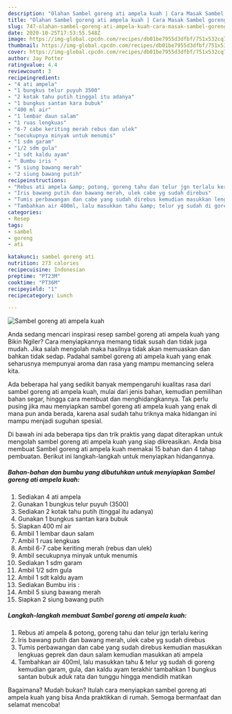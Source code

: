 ```yaml
---
description: "Olahan Sambel goreng ati ampela kuah | Cara Masak Sambel goreng ati ampela kuah Yang Enak Dan Mudah"
title: "Olahan Sambel goreng ati ampela kuah | Cara Masak Sambel goreng ati ampela kuah Yang Enak Dan Mudah"
slug: 747-olahan-sambel-goreng-ati-ampela-kuah-cara-masak-sambel-goreng-ati-ampela-kuah-yang-enak-dan-mudah
date: 2020-10-25T17:53:55.548Z
image: https://img-global.cpcdn.com/recipes/db01be7955d3dfbf/751x532cq70/sambel-goreng-ati-ampela-kuah-foto-resep-utama.jpg
thumbnail: https://img-global.cpcdn.com/recipes/db01be7955d3dfbf/751x532cq70/sambel-goreng-ati-ampela-kuah-foto-resep-utama.jpg
cover: https://img-global.cpcdn.com/recipes/db01be7955d3dfbf/751x532cq70/sambel-goreng-ati-ampela-kuah-foto-resep-utama.jpg
author: Jay Potter
ratingvalue: 4.4
reviewcount: 3
recipeingredient:
- "4 ati ampela"
- "1 bungkus telur puyuh 3500"
- "2 kotak tahu putih tinggal itu adanya"
- "1 bungkus santan kara bubuk"
- "400 ml air"
- "1 lembar daun salam"
- "1 ruas lengkuas"
- "6-7 cabe keriting merah rebus dan ulek"
- "secukupnya minyak untuk menumis"
- "1 sdm garam"
- "1/2 sdm gula"
- "1 sdt kaldu ayam"
- " Bumbu iris "
- "5 siung bawang merah"
- "2 siung bawang putih"
recipeinstructions:
- "Rebus ati ampela &amp; potong, goreng tahu dan telur jgn terlalu kering"
- "Iris bawang putih dan bawang merah, ulek cabe yg sudah direbus"
- "Tumis perbawangan dan cabe yang sudah direbus kemudian masukkan lengkuas geprek dan daun salam kemudian masukkan ati ampela"
- "Tambahkan air 400ml, lalu masukkan tahu &amp; telur yg sudah di goreng kemudian garam, gula, dan kaldu ayam terakhir tambahkan 1 bungkus santan bubuk aduk rata dan tunggu hingga mendidih matikan"
categories:
- Resep
tags:
- sambel
- goreng
- ati

katakunci: sambel goreng ati 
nutrition: 273 calories
recipecuisine: Indonesian
preptime: "PT23M"
cooktime: "PT36M"
recipeyield: "1"
recipecategory: Lunch

---
```



![Sambel goreng ati ampela kuah](https://img-global.cpcdn.com/recipes/db01be7955d3dfbf/751x532cq70/sambel-goreng-ati-ampela-kuah-foto-resep-utama.jpg)

Anda sedang mencari inspirasi resep sambel goreng ati ampela kuah yang Bikin Ngiler? Cara menyiapkannya memang tidak susah dan tidak juga mudah. Jika salah mengolah maka hasilnya tidak akan memuaskan dan bahkan tidak sedap. Padahal sambel goreng ati ampela kuah yang enak seharusnya mempunyai aroma dan rasa yang mampu memancing selera kita.

Ada beberapa hal yang sedikit banyak mempengaruhi kualitas rasa dari sambel goreng ati ampela kuah, mulai dari jenis bahan, kemudian pemilihan bahan segar, hingga cara membuat dan menghidangkannya. Tak perlu pusing jika mau menyiapkan sambel goreng ati ampela kuah yang enak di mana pun anda berada, karena asal sudah tahu triknya maka hidangan ini mampu menjadi suguhan spesial.




Di bawah ini ada beberapa tips dan trik praktis yang dapat diterapkan untuk mengolah sambel goreng ati ampela kuah yang siap dikreasikan. Anda bisa membuat Sambel goreng ati ampela kuah memakai 15 bahan dan 4 tahap pembuatan. Berikut ini langkah-langkah untuk menyiapkan hidangannya.

<!--inarticleads1-->

##### Bahan-bahan dan bumbu yang dibutuhkan untuk menyiapkan Sambel goreng ati ampela kuah:

1. Sediakan 4 ati ampela
1. Gunakan 1 bungkus telur puyuh (3500)
1. Sediakan 2 kotak tahu putih (tinggal itu adanya)
1. Gunakan 1 bungkus santan kara bubuk
1. Siapkan 400 ml air
1. Ambil 1 lembar daun salam
1. Ambil 1 ruas lengkuas
1. Ambil 6-7 cabe keriting merah (rebus dan ulek)
1. Ambil secukupnya minyak untuk menumis
1. Sediakan 1 sdm garam
1. Ambil 1/2 sdm gula
1. Ambil 1 sdt kaldu ayam
1. Sediakan  Bumbu iris :
1. Ambil 5 siung bawang merah
1. Siapkan 2 siung bawang putih




<!--inarticleads2-->

##### Langkah-langkah membuat Sambel goreng ati ampela kuah:

1. Rebus ati ampela &amp; potong, goreng tahu dan telur jgn terlalu kering
1. Iris bawang putih dan bawang merah, ulek cabe yg sudah direbus
1. Tumis perbawangan dan cabe yang sudah direbus kemudian masukkan lengkuas geprek dan daun salam kemudian masukkan ati ampela
1. Tambahkan air 400ml, lalu masukkan tahu &amp; telur yg sudah di goreng kemudian garam, gula, dan kaldu ayam terakhir tambahkan 1 bungkus santan bubuk aduk rata dan tunggu hingga mendidih matikan




Bagaimana? Mudah bukan? Itulah cara menyiapkan sambel goreng ati ampela kuah yang bisa Anda praktikkan di rumah. Semoga bermanfaat dan selamat mencoba!
